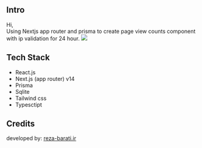 ## Intro

Hi,  
Using Nextjs app router and prisma to create page view counts component with ip validation for 24 hour.
![](https://github.com/RezaSkyFall/Resposive-Sign-in/blob/master/Capture.JPG?raw=true)

## Tech Stack

- React.js
- Next.js (app router) v14
- Prisma
- Sqlite
- Tailwind css
- Typesctipt

## Credits

developed by: [reza-barati.ir](https://reza-barati.ir/)
